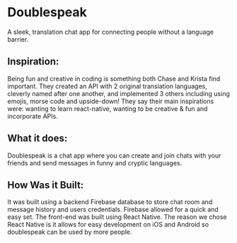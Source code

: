 # Doublespeak

A sleek, translation chat app for connecting people without a language barrier.

## Inspiration:

Being fun and creative in coding is something both Chase and Krista find important. They created an API with 2 original translation languages, cleverly named after one another, and implemented 3 others including using emojis, morse code and upside-down! They say their main inspirations were: wanting to learn react-native, wanting to be creative & fun and incorporate APIs.

## What it does:

Doublespeak is a chat app where you can create and join chats with your friends and send messages in funny and cryptic languages.

## How Was it Built:

It was built using a backend Firebase database to store chat room and message history and users credentials. Firebase allowed for a quick and easy set. The front-end was built using React Native. The reason we chose React Native is it allows for easy development on iOS and Android so doublespeak can be used by more people.
